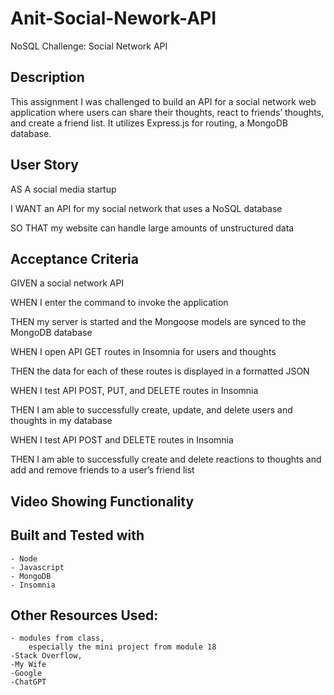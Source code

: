 # Anit-Social-Nework-API
NoSQL Challenge: Social Network API

## Description

This assignment I was challenged to build an API for a social network web application where users can share their thoughts, react to friends’ thoughts, and create a friend list. It utilizes Express.js for routing, a MongoDB database.

## User Story

AS A social media startup

I WANT an API for my social network that uses a NoSQL database

SO THAT my website can handle large amounts of unstructured data

## Acceptance Criteria

GIVEN a social network API

WHEN I enter the command to invoke the application

THEN my server is started and the Mongoose models are synced to the MongoDB database

WHEN I open API GET routes in Insomnia for users and thoughts

THEN the data for each of these routes is displayed in a formatted JSON

WHEN I test API POST, PUT, and DELETE routes in Insomnia

THEN I am able to successfully create, update, and delete users and thoughts in my database

WHEN I test API POST and DELETE routes in Insomnia

THEN I am able to successfully create and delete reactions to thoughts and add and remove friends to a user’s friend list

## Video Showing Functionality



## Built and Tested with
    - Node
    - Javascript
    - MongoDB
    - Insomnia

## Other Resources Used:
    - modules from class, 
        especially the mini project from module 18
    -Stack Overflow,
    -My Wife 
    -Google
    -ChatGPT
